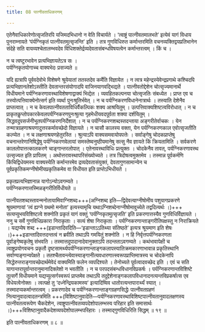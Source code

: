 ```yaml
---
title: 08 पात्नीवताधिकरणम्

---
```


एतेनैवाधिकारेणोत्सृजतिरपि यजिमदभिधानो न वेति विचार्यते । ‘त्वाष्ट्रं पात्नीवतमालभते’ इत्येवं यागं विधाय पुनराम्नायते ‘पंर्यग्निकृतं पात्नीवतमुत्सृजन्ति’ इति । तत्र गुणविधिरुत कर्मान्तरमिति वचनव्यक्तिद्वयप्रतिभानेन संदेहे सति वायव्यश्चेतालम्भवदेव विधिशक्तेर्द्रव्यदेवतासंबन्धविषयत्वेन कर्मान्तरत्वम् । किं च ।

न च त्वष्टुरभावेन प्रत्यभिज्ञायतेऽत्र सः ।  
पर्यग्निकृतयोगाच्च वाक्यभेदः प्रसज्यते ॥  


यदि ह्यत्रापि पूर्ववदेवोभे विशेषणे श्रूयेयातां ततस्तदेव कर्मेति विज्ञायेत । न त्वत्र महेन्द्रस्येवेन्द्रप्रगाथे कश्चिदपि प्रत्यभिज्ञानलेशोऽस्तीति देवतान्तरसंयोगादपि वाजिनयागवद्भिद्यते । पात्नीवतोद्देशेन चोत्सृज्यमानार्थे विधीयमाने पर्यग्निकरणावस्थाविशेषणाद्वाक्यं भिद्येत । व्यवहितकल्पनया चोत्सृजतिः संबध्येत । प्राप्त एव च तस्योत्पत्तिवाक्येनोत्सर्ग इति व्यर्था पुनःश्रुतिर्भवेत् । न च पर्यग्निकरणविधानेनात्रार्थः । तस्याति देशेनैव प्राप्तत्वात् । न च केवलपात्नीवतताविधिर्वैकल्पिकः शक्य आश्रयितुम् । उत्पत्तिवाक्यशिष्टत्वविरोधात् । न च प्राकृतकॢप्तोपकारकेवलपर्यग्निकरणपुनःश्रुत्या गृहमेधीयवदपूर्वता शक्या दर्शयितुम् । सिद्धवदुपसर्जनीभूतपर्यग्निकरणनिर्देशात् । न च पर्यग्निकरणशब्दस्तदन्ताया अङ्गरीतेर्वाचकः । येन तन्मात्रग्रहणाश्रयणादुत्तरकर्मावच्छेदो विज्ञायते । न चासौ कालस्य वक्ता, येन पर्यग्निकरणकाल एवोत्सृजतीति कल्प्येत । न च लक्षणाश्रयणहेतुरस्ति । श्रुत्याऽपि वाक्यसमवायोपपत्तेः । सर्वाङ्गेषु चोदकप्राप्तेषु वचनान्तरेणानिषिद्धेषु पर्यग्निकरणवेलायां समस्तेष्वनुष्ठीयमानेषु सत्सु नैव ज्ञायते किं क्रियतामिति । सर्वकरणे काललोपात्तत्कालकरणे चाङ्गान्तरलोपात् । एतेनावस्थाविधिः प्रत्युक्तः । चोदकेनैव तावत्, पर्यग्निकरणावस्थ उत्सृज्यत इति प्रापितम् । अथोत्तरावस्थापरिसंख्योच्यते । तत्र त्रिदोषत्वमुक्तमेव । तस्मान्न पूर्वकर्मणि किंचिद्विधेयमस्य वाक्यस्येति कर्मान्तरमेव द्रव्यदेवतासंयुक्तं, देवतागुणसामान्येन च पूर्वप्रकृतिकमग्नीषोमीयप्रकृतिकमेव वा विधीयत इति प्राप्तेऽभिधीयते ।

प्रकृतप्रत्यभिज्ञानान्न यागोऽन्योऽवगम्यते ।  
पर्यग्निकरणात्तस्मिन्नङ्गरीतिर्विधीयते ॥  


पात्नीवतशब्दस्तावन्मनोतायामिवाग्निशब्दः+++(अग्निशब्द इति—द्विदेवत्याग्नीषोमीय पशुयागप्रकरणे श्रूयमाणायां ‘त्वं ह्यग्ने ग्रथमो मनोता’ इत्यस्यामृचि यथाऽग्निशब्देनाग्नीषोमावुच्येते तद्वदित्यर्थः ।)+++ सत्यप्युभयविशिष्टत्वे शक्नोति प्रकृतं यागं वक्तुं ‘पर्यग्निकृतमुत्सृजति’ इति प्रकरणात्तस्यैव गुणविधिर्विज्ञायते । ननु च सर्वे गुणविधिप्रकारा निराकृताः । सत्यं शेषा निराकृताः । पर्यग्निकरणान्ताङ्गरीतिपक्षस्तु न निराक्रियते । यद्यप्येष शब्द +++(इडान्तादिवदिति—‘इडान्ताऽऽतिथ्या संतिष्ठते’ इत्यत्र श्रूयमाण इति शेषः ।)+++इडान्तादिवत्तदन्तत्वं न ब्रवीति तथाऽपि गमयितुं शक्नोति । न हि निर्वृत्तपर्यग्निकरणता पूर्वाङ्गेष्वकृतेषु संभवति । तस्मात्तदुपादानादेवानुक्ताऽपि तदन्तताऽवगम्यते । कथंभावापेक्षी च त्वाष्ट्रप्रयोगवचनः प्रकृतौ दृष्टसामर्थ्यपर्यग्निकरणान्ताङ्गकलापस्यातिक्रमकारणाभावान्न प्रकृतिस्थानि सर्वाण्यङ्गान्यपेक्षते । ततश्चैतावन्त्येवास्याङ्गानीत्यवधारणात्स्वरूपप्राप्तिमात्रस्य च चोदकेनापि सिद्धेरुत्तराङ्गावच्छेदार्थमेवेदं वाक्यमिति फलेन व्यपदिश्यते । तेनोच्यते पूर्वत्वादवच्छेद इति । एवं च सति यागान्तरापूर्वान्तरानुमानादिक्लेशो न भवतीति । न च परपदसंबन्धविधानविप्रकर्षः । पर्यग्निकरणान्तविशिष्टे तूत्सर्गे विधीयमाने यद्यप्युत्सर्गस्वरूपं प्राप्तमेव तथाऽपि तदुद्देशेनाङ्गकलापविधानादनत्यन्तविप्रकर्षात्स एव विधेयत्वेनोक्तः । त्वत्पक्षे तु ‘दध्नेन्द्रियकामस्य’ इत्यादिष्विव धातोरत्यन्तपारार्थ्यं स्यात् । तस्मादप्यकर्मान्तरत्वम् । प्रकरणादेव च पर्यग्निकरणान्ताङ्गग्रहणसिद्धेः पात्नीवतग्रहणं नित्यानुवादत्वादतन्त्रमिति +++(विशिष्टानुवादेति—पर्यग्निकरणावस्थाविशिष्टपात्नीवतानुवादलक्षणस्य पात्नीवतत्वरूपेण चैकदेशेन, त्वाष्ट्रपात्नीवतव्यपदेशोपालम्भस्य परिहार इति समासार्थः ।)+++विशिष्टानुवादैकदेशव्यपदेशोपालम्भपरिहारः । तस्माद्गुणविधिरिति सिद्धम् ॥ १९ ॥

इति पात्नीवताधिकरणम् ॥ ८ ॥
